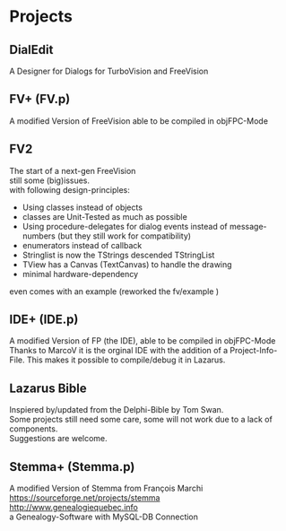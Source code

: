 # Projects

## DialEdit
A Designer for Dialogs for TurboVision and FreeVision

## FV+ (FV.p)
A modified Version of FreeVision able to be compiled in objFPC-Mode

## FV2
The start of a next-gen FreeVision<br/>
 still some (big)issues.<br/>
 with following design-principles:
- Using classes instead of objects
- classes are Unit-Tested as much as possible
- Using procedure-delegates for dialog events instead of message-numbers (but they still work for compatibility)
- enumerators instead of callback
- Stringlist is now the TStrings descended TStringList
- TView has a Canvas (TextCanvas) to handle the drawing 
- minimal hardware-dependency 

even comes with an example (reworked the fv/example )

## IDE+ (IDE.p)
A modified Version of FP (the IDE), able to be compiled in objFPC-Mode<br/>
Thanks to MarcoV it is the orginal IDE with the addition of a Project-Info-File.
This makes it possible to compile/debug it in Lazarus.

## Lazarus Bible
Inspiered by/updated from the Delphi-Bible by Tom Swan.<br/>
Some projects still need some care, some will not work due to a lack of components.<br/>
Suggestions are welcome.

## Stemma+ (Stemma.p)
A modified Version of Stemma from François Marchi<br/>
https://sourceforge.net/projects/stemma<br/>
http://www.genealogiequebec.info<br/>
a Genealogy-Software with MySQL-DB Connection



 

